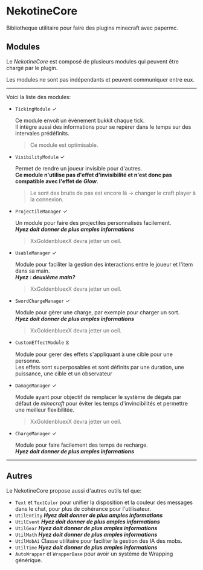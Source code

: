 # NekotineCore

Bibliotheque utilitaire pour faire des plugins minecraft avec papermc.

## Modules

Le *NekotineCore* est composé de plusieurs modules qui peuvent être chargé par le plugin.

Les modules ne sont pas indépendants et peuvent communiquer entre eux.

***

Voici la liste des modules:

- `TickingModule` ✓

	Ce module envoit un évènement bukkit chaque tick.  
	Il intègre aussi des informations pour se repèrer dans le temps sur des intervales prédéfinits.
	
	> Ce module est optimisable.

- `VisibilityModule` ✓

	Permet de rendre un joueur invisible pour d'autres.  
	**Ce module n'utilise pas d'effet d'invisibilité et n'est donc pas compatible avec l'effet de** ***Glow***.
	
	> Le sont des bruits de pas est encore là -> changer le craft player à la connexion.

- `ProjectileManager` ✓

	Un module pour faire des projectiles personnalisés facilement.  
	***Hyez doit donner de plus amples informations***
	
	> XxGoldenbluexX devra jetter un oeil.

- `UsableManager` ✓

	Module pour faciliter la gestion des interactions entre le joueur et l'item dans sa main. 	
	***Hyez : deuxième main?***
	
	> XxGoldenbluexX devra jetter un oeil.

- `SwordChargeManager` ✓

	Module pour gèrer une charge, par exemple pour charger un sort.  
	***Hyez doit donner de plus amples informations***  
	
	> XxGoldenbluexX devra jetter un oeil.
	
- `CustomEffectModule` ⧖

	Module pour gerer des effets s'appliquant à une cible pour une personne.  
	Les effets sont superposables et sont définits par une duration, une puissance, une cible et un observateur

- `DamageManager` ✓

	Module ayant pour objectif de remplacer le système de dégats par défaut de *minecraft* pour éviter les temps
	d'invincibilités et permettre une meilleur flexibilitée.
	
	> XxGoldenbluexX devra jetter un oeil.

- `ChargeManager` ✓

	Module pour faire facilement des temps de recharge.  
	***Hyez doit donner de plus amples informations***  

***

## Autres

Le NekotineCore propose aussi d'autres outils tel que:

- `Text` et `TextColor` pour unifier la disposition et la couleur des messages dans le chat, pour plus de cohérance pour l'utilisateur.  
- `UtilEntity` ***Hyez doit donner de plus amples informations***  
- `UtilEvent` ***Hyez doit donner de plus amples informations***  
- `UtilGear` ***Hyez doit donner de plus amples informations***  
- `UtilMath` ***Hyez doit donner de plus amples informations***  
- `UtilMobAi` Classe utilitaire pour faciliter la gestion des IA des mobs.
- `UtilTime` ***Hyez doit donner de plus amples informations***  
- `AutoWrapper` et `WrapperBase` pour avoir un système de Wrapping générique.